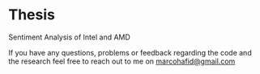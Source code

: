 # Thesis
Sentiment Analysis of Intel and AMD 

If you have any questions, problems or feedback regarding the code and the research feel free to reach out to me on marcohafid@gmail.com
